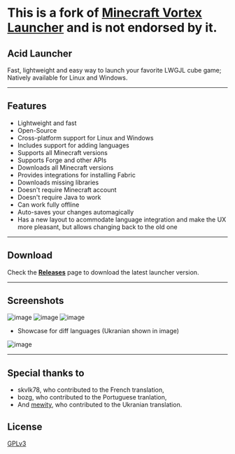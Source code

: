 # This is a fork of [Minecraft Vortex Launcher](https://github.com/Kron4ek/minecraft-vortex-launcher) and is not endorsed by it. 
## Acid Launcher

Fast, lightweight and easy way to launch your favorite LWGJL cube game; Natively available for Linux and Windows.

---

## Features

* Lightweight and fast
* Open-Source
* Cross-platform support for Linux and Windows
* Includes support for adding languages
* Supports all Minecraft versions
* Supports Forge and other APIs
* Downloads all Minecraft versions
* Provides integrations for installing Fabric
* Downloads missing libraries
* Doesn't require Minecraft account
* Doesn't require Java to work
* Can work fully offline
* Auto-saves your changes automagically
* Has a new layout to acommodate language integration and make the UX more pleasant, but allows changing back to the old one
  
---

## Download

Check the [**Releases**](https://github.com/stuxvii/acid-launcher/releases) page to download the latest launcher version.


---

## Screenshots

![image](https://github.com/user-attachments/assets/3b797e01-1d24-417c-9392-b51e55848af8)
![image](https://github.com/user-attachments/assets/8bb3356d-581f-4c70-a4fe-5f2bf30455bb)
![image](https://github.com/user-attachments/assets/1fc6ab9e-7caa-4f7f-8632-21107630801d)
- Showcase for diff languages (Ukranian shown in image)

![image](https://github.com/user-attachments/assets/1f148afc-d8c9-4190-9d5a-8080ef1cef25)

---
## Special thanks to
- skvlk78, who contributed to the French translation,
- bozg, who contributed to the Portuguese tranlation,
- And [mewity](https://github.com/daodov), who contributed to the Ukranian translation.
## License

[GPLv3](https://github.com/stuxvii/acid-launcher/blob/master/LICENSE.txt)
